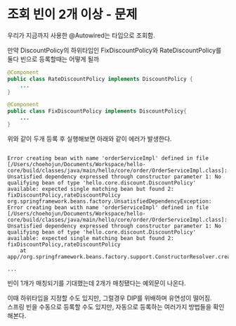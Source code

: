 # 조회 빈이 2개 이상 - 문제

우리가 지금까지 사용한 @Autowired는 타입으로 조회함.

만약 DiscountPolicy의 하위타입인 FixDiscountPolicy와 RateDiscountPolicy를 둘다 빈으로 등록할때는 어떻게 될까

```java
@Component
public class RateDiscountPolicy implements DiscountPolicy {
    ...
}

@Component
public class FixDiscountPolicy implements DiscountPolicy{
    ...
}
```

위와 같이 두개 등록 후 실행해보면 아래와 같이 에러가 발생한다.
```text

Error creating bean with name 'orderServiceImpl' defined in file [/Users/choehojun/Documents/Workspace/hello-core/build/classes/java/main/hello/core/order/OrderServiceImpl.class]: Unsatisfied dependency expressed through constructor parameter 1: No qualifying bean of type 'hello.core.discount.DiscountPolicy' available: expected single matching bean but found 2: fixDiscountPolicy,rateDiscountPolicy
org.springframework.beans.factory.UnsatisfiedDependencyException: Error creating bean with name 'orderServiceImpl' defined in file [/Users/choehojun/Documents/Workspace/hello-core/build/classes/java/main/hello/core/order/OrderServiceImpl.class]: Unsatisfied dependency expressed through constructor parameter 1: No qualifying bean of type 'hello.core.discount.DiscountPolicy' available: expected single matching bean but found 2: fixDiscountPolicy,rateDiscountPolicy
	at app//org.springframework.beans.factory.support.ConstructorResolver.createArgumentArray(ConstructorResolver.java:798)

...
```
빈이 1개가 매칭되기를 기대했는데 2개가 매칭됐다는 예외문이 나온다.

이때 하위타입을 지정할 수도 있지만, 그럴경우 DIP를 위배하며 유연성이 떨어짐.\
스프링 빈을 수동으로 등록할 수도 있지만, 자동으로 등록하는 여러가지 방법들을 확인해본다.